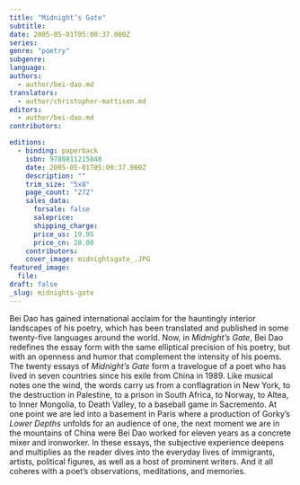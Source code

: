 ```yaml
---
title: "Midnight’s Gate"
subtitle:
date: 2005-05-01T05:00:37.000Z
series:
genre: "poetry"
subgenre:
language:
authors:
  - author/bei-dao.md
translators:
  - author/christopher-mattison.md
editors:
  - author/bei-dao.md
contributors:

editions:
  - binding: paperback
    isbn: 9780811215848
    date: 2005-05-01T05:00:37.000Z
    description: ""
    trim_size: "5x8"
    page_count: "272"
    sales_data:
      forsale: false
      saleprice:
      shipping_charge:
      price_us: 19.95
      price_cn: 28.00
    contributors:
    cover_image: midnightsgate_.JPG
featured_image:
  file:
draft: false
_slug: midnights-gate
---
```


Bei Dao has gained international acclaim for the hauntingly interior landscapes of his poetry, which has been translated and published in some twenty-five languages around the world. Now, in _Midnight’s Gate_, Bei Dao redefines the essay form with the same elliptical precision of his poetry, but with an openness and humor that complement the intensity of his poems. The twenty essays of _Midnight’s Gate_ form a travelogue of a poet who has lived in seven countries since his exile from China in 1989. Like musical notes one the wind, the words carry us from a conflagration in New York, to the destruction in Palestine, to a prison in South Africa, to Norway, to Altea, to Inner Mongolia, to Death Valley, to a baseball game in Sacremento. At one point we are led into a basement in Paris where a production of Gorky’s _Lower Depths_ unfolds for an audience of one, the next moment we are in the mountains of China were Bei Dao worked for eleven years as a concrete mixer and ironworker. In these essays, the subjective experience deepens and multiplies as the reader dives into the everyday lives of immigrants, artists, political figures, as well as a host of prominent writers. And it all coheres with a poet’s observations, meditations, and memories.


